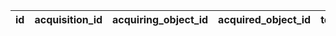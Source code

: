 |id|acquisition_id|acquiring_object_id|acquired_object_id|term_code|price_amount|price_currency_code|acquired_at|source_url|source_description|created_at|updated_at|
|--|--------------|-------------------|------------------|---------|------------|-------------------|-----------|----------|------------------|----------|----------|
